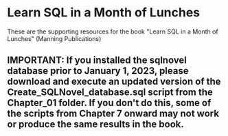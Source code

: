# Learn SQL in a Month of Lunches
These are the supporting resources for the book "Learn SQL in a Month of Lunches" (Manning Publications)
## **IMPORTANT:** If you installed the sqlnovel database prior to January 1, 2023, please download and execute an updated version of the **Create_SQLNovel_database.sql** script from the Chapter_01 folder. If you don't do this, some of the scripts from Chapter 7 onward may not work or produce the same results in the book.
